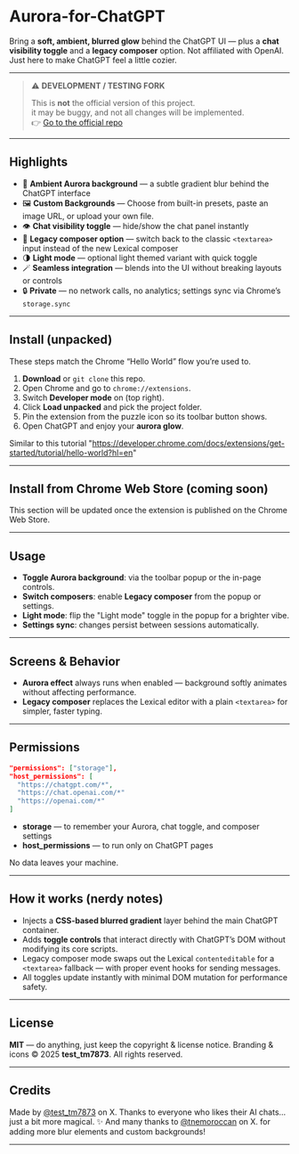 # Aurora-for-ChatGPT

Bring a **soft, ambient, blurred glow** behind the ChatGPT UI — plus a **chat visibility toggle** and a **legacy composer** option.
Not affiliated with OpenAI. Just here to make ChatGPT feel a little cozier.

---

> ⚠️ **DEVELOPMENT / TESTING FORK**
>
> This is **not** the official version of this project.  
> it may be buggy, and not all changes will be implemented.  
> 👉 [Go to the official repo](https://github.com/TG-TG-TG-TG-TG-TG/Aurora-for-ChatGPT)

---

## Highlights

* 🌌 **Ambient Aurora background** — a subtle gradient blur behind the ChatGPT interface
* 🖼️ **Custom Backgrounds** — Choose from built-in presets, paste an image URL, or upload your own file.
* 👁️ **Chat visibility toggle** — hide/show the chat panel instantly
* 📝 **Legacy composer option** — switch back to the classic `<textarea>` input instead of the new Lexical composer
* 🌗 **Light mode** — optional light themed variant with quick toggle
* 🪄 **Seamless integration** — blends into the UI without breaking layouts or controls
* 🔒 **Private** — no network calls, no analytics; settings sync via Chrome’s `storage.sync`

---

## Install (unpacked)

These steps match the Chrome “Hello World” flow you’re used to.

1. **Download** or `git clone` this repo.
2. Open Chrome and go to `chrome://extensions`.
3. Switch **Developer mode** on (top right).
4. Click **Load unpacked** and pick the project folder.
5. Pin the extension from the puzzle icon so its toolbar button shows.
6. Open ChatGPT and enjoy your **aurora glow**.

Similar to this tutorial "https://developer.chrome.com/docs/extensions/get-started/tutorial/hello-world?hl=en"

---

## Install from Chrome Web Store (coming soon)

This section will be updated once the extension is published on the Chrome Web Store.

---

## Usage

* **Toggle Aurora background**: via the toolbar popup or the in-page controls.
* **Switch composers**: enable **Legacy composer** from the popup or settings.
* **Light mode**: flip the "Light mode" toggle in the popup for a brighter vibe.
* **Settings sync**: changes persist between sessions automatically.

---

## Screens & Behavior

* **Aurora effect** always runs when enabled — background softly animates without affecting performance.
* **Legacy composer** replaces the Lexical editor with a plain `<textarea>` for simpler, faster typing.

---

## Permissions

```json
"permissions": ["storage"],
"host_permissions": [
  "https://chatgpt.com/*",
  "https://chat.openai.com/*"
  "https://openai.com/*"
]
```

* **storage** — to remember your Aurora, chat toggle, and composer settings
* **host\_permissions** — to run only on ChatGPT pages

No data leaves your machine.

---

## How it works (nerdy notes)

* Injects a **CSS-based blurred gradient** layer behind the main ChatGPT container.
* Adds **toggle controls** that interact directly with ChatGPT’s DOM without modifying its core scripts.
* Legacy composer mode swaps out the Lexical `contenteditable` for a `<textarea>` fallback — with proper event hooks for sending messages.
* All toggles update instantly with minimal DOM mutation for performance safety.

---

## License

**MIT** — do anything, just keep the copyright & license notice.
Branding & icons © 2025 **test\_tm7873**. All rights reserved.

---

## Credits

Made by <a href="@test\_tm7873" target="_blank">[@test\_tm7873](https://twitter.com/test_tm7873)</a> on X.
Thanks to everyone who likes their AI chats… just a bit more magical. ✨
And many thanks to <a href="@tnemoroccan" target="_blank">[@tnemoroccan](https://x.com/tnemoroccan)</a>
 on X. for adding more blur elements and custom backgrounds!

---
